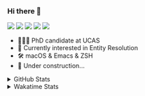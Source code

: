 ### Hi there 👋

[![](https://img.shields.io/badge/-Email-325180?logo=maildotru&logoColor=white&style=flat-square)](mailto:wang@tianshu.me)
[![](https://img.shields.io/badge/-GitHub-black?logo=GitHub&style=flat-square)](https://github.com/tshu-w)
[![](https://img.shields.io/badge/-Telegram-26a5e4?labelColor=fafafa&logo=telegram&style=flat-square)](https://t.me/tshu_w) 
[![](https://img.shields.io/badge/-Twitter-1da1f2?logo=Twitter&logoColor=white&style=flat-square)](https://twitter.com/tshu_w)
[![](https://komarev.com/ghpvc/?username=tshu-w&color=blueviolet&style=flat-square)]()



- 🧑🏻‍🎓 PhD candidate at UCAS
- 🔭 Currently interested in Entity Resolution
- 🛠 macOS & Emacs & ZSH
- 🚧 Under construction...

<details>

<summary>GitHub Stats</summary>

![Tianshu's GitHub stats](https://github-readme-stats.vercel.app/api?username=tshu-w&show_icons=true&theme=buefy&count_private=true)
  
</details>


<details>
  <summary>Wakatime Stats</summary>

  Currently, files accessed by tramp cannot be tracked by wakatime, see https://github.com/wakatime/wakatime-mode/issues/27
  <br>
  
<!--START_SECTION:waka-->
**I'm an Early 🐤** 

```text
🌞 Morning    67 commits     ██████░░░░░░░░░░░░░░░░░░░   24.19% 
🌆 Daytime    157 commits    ██████████████░░░░░░░░░░░   56.68% 
🌃 Evening    47 commits     ████░░░░░░░░░░░░░░░░░░░░░   16.97% 
🌙 Night      6 commits      ░░░░░░░░░░░░░░░░░░░░░░░░░   2.17%

```
📅 **I'm Most Productive on Monday** 

```text
Monday       53 commits     ████░░░░░░░░░░░░░░░░░░░░░   19.13% 
Tuesday      43 commits     ████░░░░░░░░░░░░░░░░░░░░░   15.52% 
Wednesday    19 commits     █░░░░░░░░░░░░░░░░░░░░░░░░   6.86% 
Thursday     17 commits     █░░░░░░░░░░░░░░░░░░░░░░░░   6.14% 
Friday       49 commits     ████░░░░░░░░░░░░░░░░░░░░░   17.69% 
Saturday     43 commits     ████░░░░░░░░░░░░░░░░░░░░░   15.52% 
Sunday       53 commits     ████░░░░░░░░░░░░░░░░░░░░░   19.13%

```


📊 **This Week I Spent My Time On** 

```text
💬 Programming Languages: 
sh                       28 hrs 35 mins      ██████████████████████░░░   90.34% 
Org                      1 hr 53 mins        █░░░░░░░░░░░░░░░░░░░░░░░░   5.96% 
Emacs Lisp               1 hr 3 mins         ░░░░░░░░░░░░░░░░░░░░░░░░░   3.35% 
Other                    6 mins              ░░░░░░░░░░░░░░░░░░░░░░░░░   0.36%

🔥 Editors: 
Zsh                      28 hrs 35 mins      ██████████████████████░░░   90.34% 
Emacs                    3 hrs 3 mins        ██░░░░░░░░░░░░░░░░░░░░░░░   9.66%

🐱‍💻 Projects: 
multimodalER             17 hrs 58 mins      ██████████████░░░░░░░░░░░   56.8% 
Terminal                 9 hrs 59 mins       ████████░░░░░░░░░░░░░░░░░   31.59% 
Unknown Project          1 hr 59 mins        █░░░░░░░░░░░░░░░░░░░░░░░░   6.31% 
emacs                    1 hr 3 mins         ░░░░░░░░░░░░░░░░░░░░░░░░░   3.35% 
deep-learning-project-tem24 mins             ░░░░░░░░░░░░░░░░░░░░░░░░░   1.28%

💻 Operating System: 
Linux                    22 hrs 15 mins      █████████████████░░░░░░░░   70.33% 
Mac                      9 hrs 23 mins       ███████░░░░░░░░░░░░░░░░░░   29.67%

```

**I Mostly Code in Python** 

```text
Python                   7 repos             █████████░░░░░░░░░░░░░░░░   36.84% 
HTML                     2 repos             ██░░░░░░░░░░░░░░░░░░░░░░░   10.53% 
Emacs Lisp               2 repos             ██░░░░░░░░░░░░░░░░░░░░░░░   10.53% 
JavaScript               2 repos             ██░░░░░░░░░░░░░░░░░░░░░░░   10.53% 
TeX                      2 repos             ██░░░░░░░░░░░░░░░░░░░░░░░   10.53%

```



 Last Updated on 04/01/2022
<!--END_SECTION:waka-->
</details>
